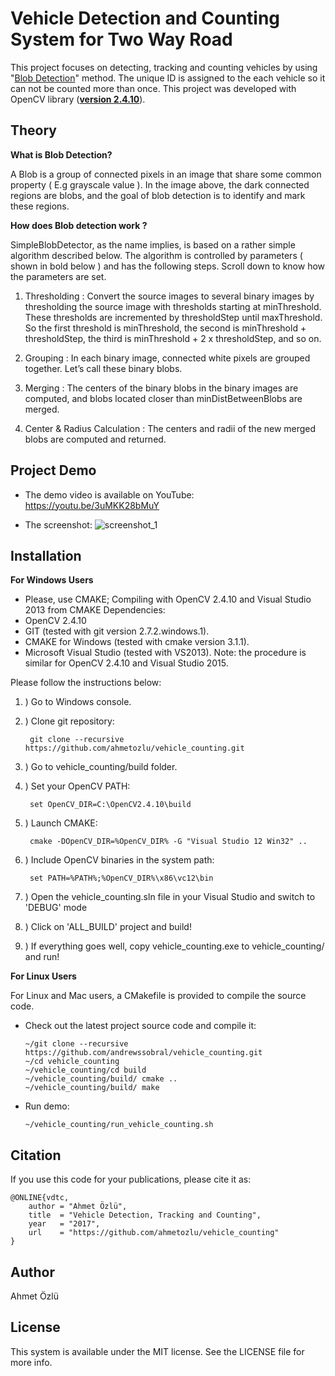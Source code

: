 # Vehicle Detection and Counting System for Two Way Road
This project focuses on detecting, tracking and counting vehicles by using "[Blob Detection](http://www.learnopencv.com/blob-detection-using-opencv-python-c/)" method. The unique ID is assigned to the each vehicle so it can not be counted more than once. This project was developed with OpenCV library (**[version 2.4.10](https://sourceforge.net/projects/opencvlibrary/files/opencv-win/2.4.10/)**).

## Theory
**What is Blob Detection?**

A Blob is a group of connected pixels in an image that share some common property ( E.g grayscale value ). In the image above, the dark connected regions are blobs, and the goal of blob detection is to identify and mark these regions.

**How does Blob detection work ?**

SimpleBlobDetector, as the name implies, is based on a rather simple algorithm described below. The algorithm is controlled by parameters ( shown in bold below )  and has the following steps. Scroll down to know how the parameters are set.

1. Thresholding : Convert the source images to several binary images by thresholding the source image with thresholds starting at minThreshold. These thresholds are incremented  by thresholdStep until maxThreshold. So the first threshold is minThreshold, the second is minThreshold + thresholdStep, the third is minThreshold + 2 x thresholdStep, and so on.

2. Grouping : In each binary image,  connected white pixels are grouped together.  Let’s call these binary blobs.

3. Merging  : The centers of the binary blobs in the binary images are computed, and  blobs located closer than minDistBetweenBlobs are merged.

4. Center & Radius Calculation :  The centers and radii of the new merged blobs are computed and returned.

## Project Demo
- The demo video is available on YouTube: https://youtu.be/3uMKK28bMuY

- The screenshot:
![screenshot_1](https://user-images.githubusercontent.com/22610163/28909069-89379050-782f-11e7-9051-1b6770cce191.png)

## Installation
**For Windows Users**
- Please, use CMAKE;
Compiling with OpenCV 2.4.10 and Visual Studio 2013 from CMAKE
Dependencies:
- OpenCV 2.4.10
- GIT (tested with git version 2.7.2.windows.1).
- CMAKE for Windows (tested with cmake version 3.1.1).
- Microsoft Visual Studio (tested with VS2013).
Note: the procedure is similar for OpenCV 2.4.10 and Visual Studio 2015.

Please follow the instructions below:

1. ) Go to Windows console.

2. ) Clone git repository:
    
        git clone --recursive https://github.com/ahmetozlu/vehicle_counting.git
    
3. ) Go to vehicle_counting/build folder.

4. ) Set your OpenCV PATH:

        set OpenCV_DIR=C:\OpenCV2.4.10\build
    
5. ) Launch CMAKE:

        cmake -DOpenCV_DIR=%OpenCV_DIR% -G "Visual Studio 12 Win32" ..
    
6. ) Include OpenCV binaries in the system path:

        set PATH=%PATH%;%OpenCV_DIR%\x86\vc12\bin
    
7. ) Open the vehicle_counting.sln file in your Visual Studio and switch to 'DEBUG' mode

8. ) Click on 'ALL_BUILD' project and build!

9. ) If everything goes well, copy vehicle_counting.exe to vehicle_counting/ and run!

**For Linux Users**

For Linux and Mac users, a CMakefile is provided to compile the source code.

- Check out the latest project source code and compile it:

      ~/git clone --recursive https://github.com/andrewssobral/vehicle_counting.git
      ~/cd vehicle_counting
      ~/vehicle_counting/cd build
      ~/vehicle_counting/build/ cmake ..
      ~/vehicle_counting/build/ make

- Run demo:

      ~/vehicle_counting/run_vehicle_counting.sh

## Citation
If you use this code for your publications, please cite it as:

    @ONLINE{vdtc,
        author = "Ahmet Özlü",
        title  = "Vehicle Detection, Tracking and Counting",
        year   = "2017",
        url    = "https://github.com/ahmetozlu/vehicle_counting"
    }

## Author
Ahmet Özlü

## License
This system is available under the MIT license. See the LICENSE file for more info.
